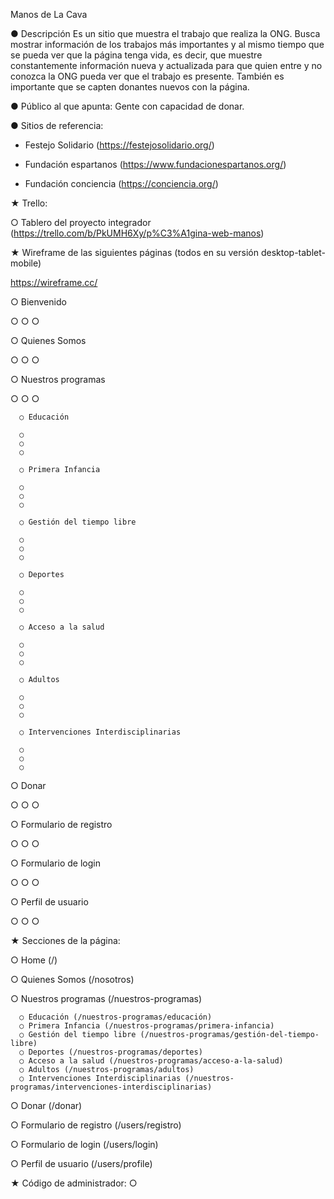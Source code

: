 Manos de La Cava

● Descripción
Es un sitio que muestra el trabajo que realiza la ONG. Busca mostrar información de los trabajos más importantes y al mismo tiempo que se pueda ver que la página tenga vida, es decir, que muestre constantemente información nueva y actualizada para que quien entre y no conozca la ONG pueda ver que el trabajo es presente.
También es importante que se capten donantes nuevos con la página.

● Público al que apunta:
Gente con capacidad de donar.

● Sitios de referencia:
- Festejo Solidario (https://festejosolidario.org/)

- Fundación espartanos (https://www.fundacionespartanos.org/)

- Fundación conciencia (https://conciencia.org/)

★ Trello:

○ Tablero del proyecto integrador (https://trello.com/b/PkUMH6Xy/p%C3%A1gina-web-manos)

★ Wireframe de las siguientes páginas (todos en su versión desktop-tablet-mobile)

https://wireframe.cc/

○ Bienvenido

  ○
  ○
  ○

○ Quienes Somos

  ○
  ○
  ○

○ Nuestros programas

  ○
  ○
  ○

      ○ Educación
      
      ○
      ○
      ○
      
      ○ Primera Infancia
      
      ○
      ○
      ○
      
      ○ Gestión del tiempo libre
      
      ○
      ○
      ○
      
      ○ Deportes
      
      ○
      ○
      ○
      
      ○ Acceso a la salud
      
      ○
      ○
      ○
      
      ○ Adultos
      
      ○
      ○
      ○
      
      ○ Intervenciones Interdisciplinarias
      
      ○
      ○
      ○

○ Donar

○
○
○

○ Formulario de registro

○
○
○

○ Formulario de login

○
○
○

○ Perfil de usuario

○
○
○

★ Secciones de la página:

○ Home (/)

○ Quienes Somos (/nosotros)

○ Nuestros programas (/nuestros-programas)

      ○ Educación (/nuestros-programas/educación)
      ○ Primera Infancia (/nuestros-programas/primera-infancia)
      ○ Gestión del tiempo libre (/nuestros-programas/gestión-del-tiempo-libre)
      ○ Deportes (/nuestros-programas/deportes)
      ○ Acceso a la salud (/nuestros-programas/acceso-a-la-salud)
      ○ Adultos (/nuestros-programas/adultos)
      ○ Intervenciones Interdisciplinarias (/nuestros-programas/intervenciones-interdisciplinarias)

○ Donar (/donar)

○ Formulario de registro (/users/registro)

○ Formulario de login (/users/login)

○ Perfil de usuario (/users/profile)

★ Código de administrador:
○ 
